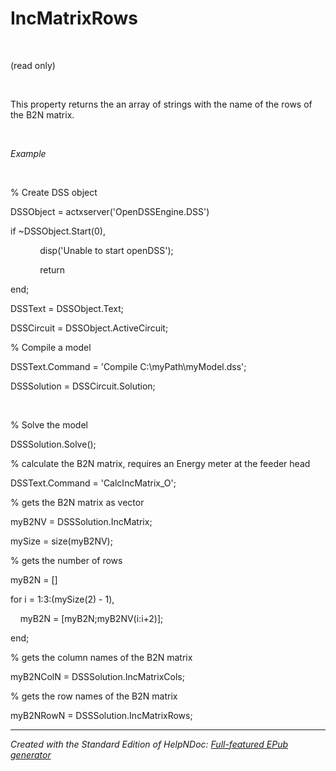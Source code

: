 # IncMatrixRows

&nbsp;

(read only)

&nbsp;

This property returns the an array of strings with the name of the rows of the B2N matrix.

&nbsp;

*Example*

&nbsp;

% Create DSS object

DSSObject = actxserver('OpenDSSEngine.DSS')

if ~DSSObject.Start(0),

&nbsp; &nbsp; &nbsp; &nbsp; &nbsp; &nbsp; disp('Unable to start openDSS');

&nbsp; &nbsp; &nbsp; &nbsp; &nbsp; &nbsp; return

end;

DSSText = DSSObject.Text;

DSSCircuit = DSSObject.ActiveCircuit;

% Compile a model &nbsp; &nbsp;

DSSText.Command = 'Compile C:\\myPath\\myModel.dss';

DSSSolution = DSSCircuit.Solution;

&nbsp;

% Solve the model

DSSSolution.Solve();&nbsp;

% calculate the B2N matrix, requires an Energy meter at the feeder head

DSSText.Command = 'CalcIncMatrix\_O';

% gets the B2N matrix as vector

myB2NV = DSSSolution.IncMatrix;

mySize = size(myB2NV);

% gets the number of rows

myB2N = \[\]

for i = 1:3:(mySize(2) - 1),

&nbsp; &nbsp; myB2N = \[myB2N;myB2NV(i:i+2)\];

end;

% gets the column names of the B2N matrix

myB2NColN = DSSSolution.IncMatrixCols;

% gets the row names of the B2N matrix

myB2NRowN = DSSSolution.IncMatrixRows;

***
_Created with the Standard Edition of HelpNDoc: [Full-featured EPub generator](<https://www.helpndoc.com/create-epub-ebooks>)_

